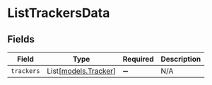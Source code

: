 # ListTrackersData


## Fields

| Field                                        | Type                                         | Required                                     | Description                                  |
| -------------------------------------------- | -------------------------------------------- | -------------------------------------------- | -------------------------------------------- |
| `trackers`                                   | List[[models.Tracker](../models/tracker.md)] | :heavy_minus_sign:                           | N/A                                          |